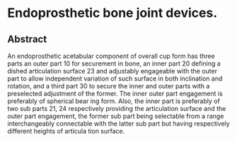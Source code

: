 # Endoprosthetic bone joint devices.

## Abstract
An endoprosthetic acetabular component of overall cup form has three parts an outer part 10 for securement in bone, an inner part 20 defining a dished articulation surface 23 and adjustably engageable with the outer part to allow independent variation of such surface in both inclination and rotation, and a third part 30 to secure the inner and outer parts with a preselected adjustment of the former. The inner outer part engagement is preferably of spherical bear ing form. Also, the inner part is preferably of two sub parts 21, 24 respectively providing the articulation surface and the outer part engagement, the former sub part being selectable from a range interchangeably connectable with the latter sub part but having respectively different heights of articula tion surface.